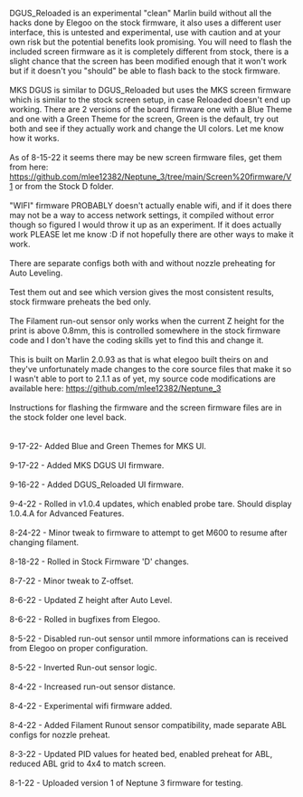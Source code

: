 DGUS_Reloaded is an experimental "clean" Marlin build without all the hacks done by Elegoo on the stock firmware, it also uses a different user interface, this is untested and experimental, use with caution and at your own risk but the potential benefits look promising. You will need to flash the included screen firmware as it is completely different from stock, there is a slight chance that the screen has been modified enough that it won't work but if it doesn't you "should" be able to flash back to the stock firmware.<br><br>
MKS DGUS is similar to DGUS_Reloaded but uses the MKS screen firmware which is similar to the stock screen setup, in case Reloaded doesn't end up working. There are 2 versions of the board firmware one with a Blue Theme and one with a Green Theme for the screen, Green is the default, try out both and see if they actually work and change the UI colors. Let me know how it works.<br><br>
As of 8-15-22 it seems there may be new screen firmware files, get them from here: https://github.com/mlee12382/Neptune_3/tree/main/Screen%20firmware/V1 or from the Stock D folder.<br><br>
"WIFI" firmware PROBABLY doesn't actually enable wifi, and if it does there may not be a way to access network settings, it compiled without error though so figured I would throw it up as an experiment. If it does actually work PLEASE let me know :D if not hopefully there are other ways to make it work. <br><br>
There are separate configs both with and without nozzle preheating for Auto Leveling.<br><br>
Test them out and see which version gives the most consistent results, stock firmware preheats the bed only.<br><br>
The Filament run-out sensor only works when the current Z height for the print is above 0.8mm, this is controlled somewhere in the stock firmware code and I don't have the coding skills yet to find this and change it.<br><br>
This is built on Marlin 2.0.93 as that is what elegoo built theirs on and they've unfortunately made changes to the core source files that make it so I wasn't able to port to 2.1.1 as of yet, my source code modifications are available here: https://github.com/mlee12382/Neptune_3<br><br>
Instructions for flashing the firmware and the screen firmware files are in the stock folder one level back.<br><br><br>
9-17-22- Added Blue and Green Themes for MKS UI.<br><br>
9-17-22 - Added MKS DGUS UI firmware.<br><br>
9-16-22 - Added DGUS_Reloaded UI firmware.<br><br>
9-4-22 - Rolled in v1.0.4 updates, which enabled probe tare. Should display 1.0.4.A for Advanced Features.<br><br>
8-24-22 - Minor tweak to firmware to attempt to get M600 to resume after changing filament.<br><br>
8-18-22 - Rolled in Stock Firmware 'D' changes.<br><br>
8-7-22 - Minor tweak to Z-offset.<br><br>
8-6-22 - Updated Z height after Auto Level.<br><br>
8-6-22 - Rolled in bugfixes from Elegoo.<br><br>
8-5-22 - Disabled run-out sensor until mmore informations can is received from Elegoo on proper configuration.<br><br>
8-5-22 - Inverted Run-out sensor logic.<br><br>
8-4-22 - Increased run-out sensor distance.<br><br>
8-4-22 - Experimental wifi firmware added.<br><br>
8-4-22 - Added Filament Runout sensor compatibility, made separate ABL configs for nozzle preheat. <br><br>
8-3-22 - Updated PID values for heated bed, enabled preheat for ABL, reduced ABL grid to 4x4 to match screen.<br><br>
8-1-22 - Uploaded version 1 of Neptune 3 firmware for testing.
